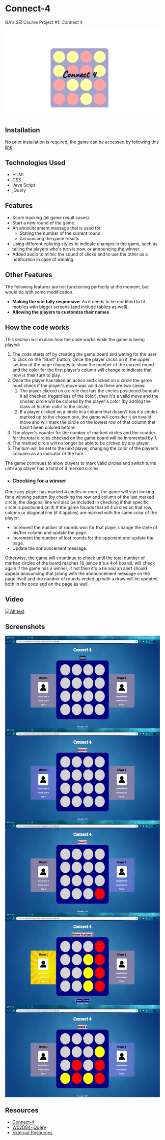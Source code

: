 # Connect-4
GA's SEI Course Project #1: Connect 4

<p align="center">
<img src="images/logo.png" ></img> </p>


## Installation
No prior installation is required, the game can be accessed by following this <a href="https://sarahma5.github.io/Connect-4/">link</a>

## Technologies Used
* HTML
* CSS
* Java Script
* jQuery


## Features
* Score tracking (all game result cases).
* Start a new round of the game.
* An announcement message that is used for:
  * Stating the number of the current round.
  * Announcing the game results
* Using different coloring styles to indicate changes in the game, such as telling the players who's turn is now, or announcing the winner.
* Added audio to mimic the sound of clicks and to use the other as a notification in case of winning.

## Other Features
The following features are not functioning perfectly at the moment, but would do with some modification.
* <b>Making the site fully responsive:</b> As it needs to be modified to fit mobiles with bigger screens (and include tablets as well).
* <b>Allowing the players to customize their names</b>

## How the code works
This section will explain how the code works while the game is being played:
1. The code starts off by creating the game board and wating for the user to click on the "Start" button, Once the player clicks on it, the upper section of the page changes to show the number of the current round and the color for the first player's column will change to indicate that now is their turn to play.
1. Once the player has taken an action and clicked on a circle the game must check if the player's move was valid as there are two cases:
   1. The player clicked on a circle that has the circles positioned beneath it all checked (regardless of the color), then it's a valid move and the chosen circle will be colored by the player's color (by adding the class of his/her color to the circle).
   1. If a player clicked on a circle in a column that dosen't has it's circles marked up to the chosen one, the game will consider it an invalid move and will mark the circle on the lowest row of that column that hasn't been colored before.
1. The player's counter for the number of marked circles and the counter for the total circles checked on the game board will be inremented by 1.
1. The marked circle will no longer be able to be clicked by any player.
1. The turn will be set to the next player, changing the color of the player's coloumn as an indicator of the turn.

The game continues to allow players to mark valid circles and switch turns until any player has a total of 4 marked circles.
* ### Checking for a winner
Once any player has marked 4 circles or more, the game will start looking for a winning pattern (by checking the row and column of the last marked circle, the diagonal line will also be included in checking if that specific circle is positioned on it)
If the game founds that all 4 circles on that row, column or diagonal line (if it applies) are marked with the same color of the player:
* Increment the number of rounds won for that playe, change the style of his/her column and update the page.
* Increment the number of lost rounds for the opponent and update the page.
* Update the announcement message.

Otherwise, the game will countinue to check until the total number of marked circles of the board reaches 16 (since it's a 4x4 board), will check again if the game has a winner, if not then it's a tie and an alert should appear announcing that (along with the announcement message on the page itself and the number of rounds ended up with a draw will be updated both in the code and on the page as well.


## Video
[![Alt text](https://i9.ytimg.com/vi/tUMmZ1HWM-k/mqdefault.jpg?time=1575515259116&sqp=CNznoe8F&rs=AOn4CLDu6bHAvfU9lGr0UUnzu2k6YiojwA)](https://www.youtube.com/embed/tUMmZ1HWM-k)

## Screenshots

<p align="center">
<img align="center" src="images/screenshots/Connect-4 - Screenshot 1.png" width=540x height=300px>
<img align="center" src="images/screenshots/Connect-4 - Screenshot 2.png" width=540x height=300px>
<img align="center" src="images/screenshots/Connect-4 - Screenshot 3.png" width=540x height=300px>
<img align="center" src="images/screenshots/Connect-4 - Screenshot 4.png" width=540x height=300px>
<img align="center" src="images/screenshots/Connect-4 - Screenshot 5.png" width=540x height=300px>

 </p>

## Resources
* <a href="https://en.wikipedia.org/wiki/Connect_Four">Connect-4</a>
* <a href="https://github.com/sei-jed-10/W02D04-Jquery">W02D04-jQuery</a>
* <a href="https://github.com/sei-jed-10/External-Resources">External-Resources</a>


